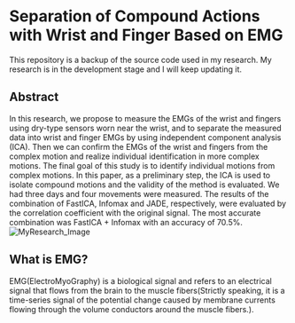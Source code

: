 # Separation of Compound Actions with Wrist and Finger Based on EMG
This repository is a backup of the source code used in my research. My research is in the development stage and I will keep updating it.

## Abstract
In this research, we propose to measure the EMGs of the wrist and fingers using dry-type sensors worn near the wrist, and to separate the measured data into wrist and finger EMGs by using independent component analysis (ICA). Then we can confirm the EMGs of the wrist and fingers from the complex motion and realize individual identification in more complex motions. The final goal of this study is to identify individual motions from complex motions. In this paper, as a preliminary step, the ICA is used to isolate compound motions and the validity of the method is evaluated. We had three days and four movements were measured. The results of the combination of FastICA, Infomax and JADE, respectively, were evaluated by the correlation coefficient with the original signal. The most accurate combination was FastICA + Infomax with an accuracy of 70.5%.
![MyResearch_Image](https://user-images.githubusercontent.com/51312413/95956885-e8683400-0e39-11eb-910f-f53b53e34a57.png)

## What is EMG?
EMG(ElectroMyoGraphy) is a biological signal and refers to an electrical signal that flows from the brain to the muscle fibers(Strictly speaking, it is a time-series signal of the potential change caused by membrane currents flowing through the volume conductors around the muscle fibers.).


